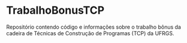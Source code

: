 # TrabalhoBonusTCP
Repositório contendo código e informações sobre o trabalho bônus da cadeira de Técnicas de Construção de Programas (TCP) da UFRGS.
